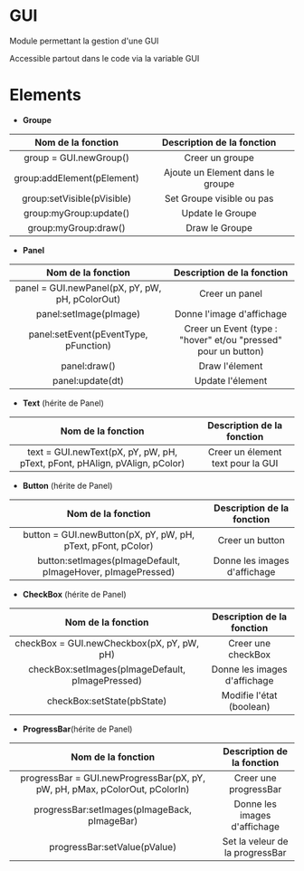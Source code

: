 # GUI
Module permettant la gestion d'une GUI

Accessible partout dans le code via la variable GUI

# Elements
* **Groupe**

|Nom de la fonction | Description de la fonction 
|:-:|:-:
|group = GUI.newGroup()| Creer un groupe
|group:addElement(pElement)| Ajoute un Element dans le groupe
|group:setVisible(pVisible)| Set Groupe visible ou pas
|group:myGroup:update()| Update le Groupe
|group:myGroup:draw()| Draw le Groupe

* **Panel**

|Nom de la fonction | Description de la fonction 
|:-:|:-:
|panel = GUI.newPanel(pX, pY, pW, pH, pColorOut) | Creer un panel
|panel:setImage(pImage) | Donne l'image d'affichage
|panel:setEvent(pEventType, pFunction) | Creer un Event (type : "hover" et/ou "pressed" pour un button)
|panel:draw() | Draw l'élement
|panel:update(dt) | Update l'élement

* **Text** (hérite de Panel)

|Nom de la fonction | Description de la fonction 
|:-:|:-:
|text = GUI.newText(pX, pY, pW, pH, pText, pFont, pHAlign, pVAlign, pColor) | Creer un élement text pour la GUI

* **Button** (hérite de Panel)

|Nom de la fonction | Description de la fonction 
|:-:|:-:
|button = GUI.newButton(pX, pY, pW, pH, pText, pFont, pColor) | Creer un button
|button:setImages(pImageDefault, pImageHover, pImagePressed) | Donne les images d'affichage

* **CheckBox** (hérite de Panel)

|Nom de la fonction | Description de la fonction 
|:-:|:-:
|checkBox = GUI.newCheckbox(pX, pY, pW, pH) | Creer une checkBox
|checkBox:setImages(pImageDefault, pImagePressed) | Donne les images d'affichage
|checkBox:setState(pbState) | Modifie l'état (boolean)

* **ProgressBar**(hérite de Panel)

|Nom de la fonction | Description de la fonction 
|:-:|:-:
|progressBar = GUI.newProgressBar(pX, pY, pW, pH, pMax, pColorOut, pColorIn) | Creer une progressBar
|progressBar:setImages(pImageBack, pImageBar) | Donne les images d'affichage
|progressBar:setValue(pValue) | Set la veleur de la progressBar
